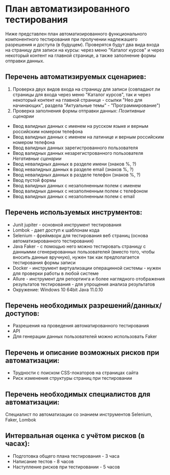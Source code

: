 # План автоматизированного тестирования
Ниже представлен план автоматизированного функционального компонентного тестирования при пролучении надлежашего разрешения и доступа (в будущем). Проверятся будут два вида входа на страницу для записи на курсы: через меню "Каталог курсов" и через некоторый контент на главной странице, а также заполнение формы отправки данных.

## Перечень автоматизируемых сценариев:
1. Проверка двух видов входа на страницу для записи (совпадают ли страницы для входа через меню "Каталог курсов", так и через некоторый контент на главной странице - ссылки "Нео для начинающих", раздела "Актуальные темы" - "Программирование")
2. Проверка заполнения формы отправки данных:
*Позитивные сценарии*
* Ввод валидных данных с именем на русском языке и верным российским номером телефона 
* Ввод валидных данных с именем на латинице и верным российским номером телефона
* Ввод валидных данных зарегистрованного пользователя
* Ввод валидных данных незарегистрованного пользователя
*Негативные сценарии*
* Ввод невалидных данных в разделе имени (знаков %, ?)
* Ввод невалидных данных в разделе email (знаков %, ?)
* Ввод невалидных данных в разделе телефон (знаков %, ?)
* Ввод пустой формы
* Ввод валидных данных с незаполненным полем с именем
* Ввод валидных данных с незаполненным полем с телефоном
* Ввод валидных данных с незаполненным полем с email

## Перечень используемых инструментов:
* Junit jupiter - основной инструмент тестирования
* Lombok - дает доступ к шаблонам кода
* Selenium - фреймворк для тестирования веб страниц (основа автоматизированного тестирования)
* Java Faker - с помощью него можно тестировать страницу с даннымми сгенерированных пользователей (вместо того, чтобы вносить данные вручную), нужен так как предполагается тестирования формы записи
* Docker - инструмент виртуализации операцинной системы - нужен для проверки работы в любой системе
* Allure - инструмент для репортинга и более наглядного отображения результатов тестирования - для упрощения анализа результатов
* Окружение:
Windows 10 64bit
Java 11.0.10

## Перечень необходимых разрешений/данных/доступов:
* Разрешения на проведения автоматированного тестирования
* API
* Для генерации данных пользователей можно использовать Faker

## Перечень и описание возможных рисков при автоматизации:
* Трудности с поиском CSS-локаторов на страницах сайта
* Риск изменения структуры страниц при тестировании

## Перечень необходимых специалистов для автоматизации:
Специалист по автоматизации со знанием инструментов Selenium, Faker, Lombok 

## Интервальная оценка с учётом рисков (в часах): 
* Подготовка общего плана тестирования - 3 часа
* Написание тестов - 8 часов
* Наступление рисков при тестировании - 5 часов
